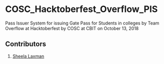 # COSC_Hacktoberfest_Overflow_PIS
Pass Issuer System for issuing Gate Pass for Students in colleges by Team Overflow at Hacktoberfest by COSC at CBIT on October 13, 2018

## Contributors

1. [Sheela Laxman](https://github.com/sheelalaxman)
